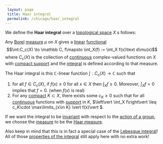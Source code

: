```yaml
---
 layout: page
 title: Haar integral
 permalink: /chicago/haar_integral
---
```

We define the **Haar integral** over a [topological space](https://mathgloss.github.io/MathGloss/chicago/topological_space) $X$ s follows: 

Any [Borel](https://mathgloss.github.io/MathGloss/chicago/Borel_σ-algebra) [measure](https://mathgloss.github.io/MathGloss/chicago/measure_space) $\mu$ on $X$ gives a [linear](https://mathgloss.github.io/MathGloss/chicago/linear_transformation) [functional](https://mathgloss.github.io/MathGloss/chicago/functional) $$\int:C_c(X) \to \mathbb C, f\mapsto \int_X(f) := \int_X f(x)\text d\mu(x)$$ where $C_c(X)$ is the collection of [continuous](https://mathgloss.github.io/MathGloss/chicago/continuous) complex-valued functions on $X$ with [compact support](https://mathgloss.github.io/MathGloss/chicago/compact_support) and the [integral](https://mathgloss.github.io/MathGloss/chicago/Lebesgue_integral) is defined according to that measure.

The Haar integral is this $\mathbb C$-linear function $\int:C_c(X) \to \mathbb C$  such that
1. for all $f\in C_c(X)$, if $f(x) \geq 0$ for all $x\in X$ then $\int_X f \geq 0$. Moreover, $\int_X f= 0$ implies that $f=0$.  (when $f(x)$ is real)
2. For any [compact](https://mathgloss.github.io/MathGloss/chicago/compact) $K\subset X$, there exists some $c_K\geq 0$ such that for all [continuous](https://mathgloss.github.io/MathGloss/chicago/continuous) functions with [support](https://mathgloss.github.io/MathGloss/chicago/support) in $K$, $\left\vert \int_X f\right\vert  \leq c_K\cdot \max\limits_{x\in K} \vert f(x)\vert $.

If we want the integral to be [invariant](https://mathgloss.github.io/MathGloss/chicago/G-invariant_function) with respect to the [action of a group](https://mathgloss.github.io/MathGloss/chicago/group_action), we choose the [measure](https://mathgloss.github.io/MathGloss/chicago/##############measure) to be the [Haar measure](https://mathgloss.github.io/MathGloss/chicago/Haar_measure).

Also keep in mind that this is in fact a special case of the [Lebesgue integral](https://mathgloss.github.io/MathGloss/chicago/Lebesgue_integral)! All of those [properties of the integral](https://mathgloss.github.io/MathGloss/chicago/properties_of_the_integral) still apply here with no extra work!